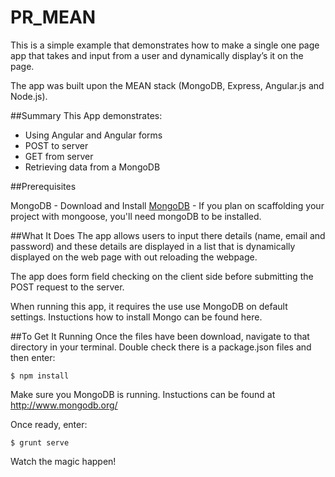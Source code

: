 PR_MEAN
=======

This is a simple example that demonstrates how to make a single one page app that takes and input from a user and dynamically display’s it on the page.

The app was built upon the MEAN stack (MongoDB, Express, Angular.js and Node.js). 

##Summary
This App demonstrates:

- Using Angular and Angular forms
- POST to server
- GET from server
- Retrieving data from a MongoDB

##Prerequisites

MongoDB - Download and Install [MongoDB](http://www.mongodb.org/) - If you plan on scaffolding your project with mongoose, you'll need mongoDB to be installed.




##What It Does
The app allows users to input there details (name, email and password) and these details are displayed in a list that is dynamically displayed on the web page with out reloading the webpage.

The app does form field checking on the client side before submitting the POST request to the server.

When running this app, it requires the use use MongoDB on default settings. Instuctions how to install Mongo can be found here.

##To Get It Running
Once the files have been download, navigate to that directory in your terminal. Double check there is a package.json files and then enter:

`$ npm install`

Make sure you MongoDB is running. Instuctions can be found at http://www.mongodb.org/

Once ready, enter:

`$ grunt serve`

Watch the magic happen!
